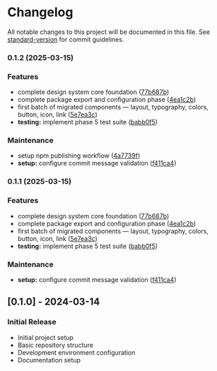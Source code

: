 # Changelog

All notable changes to this project will be documented in this file. See [standard-version](https://github.com/conventional-changelog/standard-version) for commit guidelines.

### 0.1.2 (2025-03-15)

### Features

- complete design system core foundation ([77b687b](https://github.com/nathangosselin/design-system/commit/77b687ba255ad69b77af135d537ef459d537b87b))
- complete package export and configuration phase ([4ea1c2b](https://github.com/nathangosselin/design-system/commit/4ea1c2b42b916c20f8b65b302c5850cbefe00a02))
- first batch of migrated components — layout, typography, colors, button, icon, link ([5e7ea3c](https://github.com/nathangosselin/design-system/commit/5e7ea3c3825e2b75418aa1bec9e4048ce94f7449))
- **testing:** implement phase 5 test suite ([babb0f5](https://github.com/nathangosselin/design-system/commit/babb0f5067a1bce3e8a9aaf5699dd4191f617d29))

### Maintenance

- setup npm publishing workflow ([4a7739f](https://github.com/nathangosselin/design-system/commit/4a7739f297a323f1f065599b8b113c416677a2f9))
- **setup:** configure commit message validation ([f411ca4](https://github.com/nathangosselin/design-system/commit/f411ca453ff4a39edd83a3091b2021a96ddce3ef))

### 0.1.1 (2025-03-15)

### Features

- complete design system core foundation ([77b687b](https://github.com/nathangosselin/design-system/commit/77b687ba255ad69b77af135d537ef459d537b87b))
- complete package export and configuration phase ([4ea1c2b](https://github.com/nathangosselin/design-system/commit/4ea1c2b42b916c20f8b65b302c5850cbefe00a02))
- first batch of migrated components — layout, typography, colors, button, icon, link ([5e7ea3c](https://github.com/nathangosselin/design-system/commit/5e7ea3c3825e2b75418aa1bec9e4048ce94f7449))
- **testing:** implement phase 5 test suite ([babb0f5](https://github.com/nathangosselin/design-system/commit/babb0f5067a1bce3e8a9aaf5699dd4191f617d29))

### Maintenance

- **setup:** configure commit message validation ([f411ca4](https://github.com/nathangosselin/design-system/commit/f411ca453ff4a39edd83a3091b2021a96ddce3ef))

## [0.1.0] - 2024-03-14

### Initial Release

- Initial project setup
- Basic repository structure
- Development environment configuration
- Documentation setup
